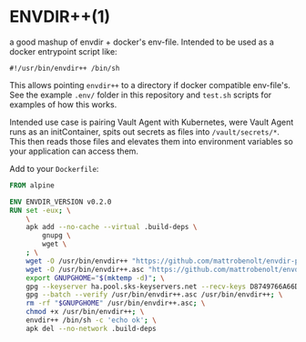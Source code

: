# ENVDIR++(1)

a good mashup of envdir + docker's env-file. Intended to be used as a docker entrypoint script like:

```
#!/usr/bin/envdir++ /bin/sh
```

This allows pointing `envdir++` to a directory if docker compatible env-file's. See the example `.env/` folder in this repository and `test.sh` scripts for examples of how this works.

Intended use case is pairing Vault Agent with Kubernetes, were Vault Agent runs as an initContainer, spits out secrets as files into `/vault/secrets/*`. This then reads those files and elevates them into environment variables so your application can access them.

Add to your `Dockerfile`:

```Dockerfile
FROM alpine

ENV ENVDIR_VERSION v0.2.0
RUN set -eux; \
    \
    apk add --no-cache --virtual .build-deps \
        gnupg \
        wget \
    ; \
    wget -O /usr/bin/envdir++ "https://github.com/mattrobenolt/envdir-plusplus/releases/download/$ENVDIR_VERSION/envdir++-linux-amd64"; \
    wget -O /usr/bin/envdir++.asc "https://github.com/mattrobenolt/envdir-plusplus/releases/download/$ENVDIR_VERSION/envdir++-linux-amd64.asc"; \
    export GNUPGHOME="$(mktemp -d)"; \
    gpg --keyserver ha.pool.sks-keyservers.net --recv-keys D8749766A66DD714236A932C3B2D400CE5BBCA60; \
    gpg --batch --verify /usr/bin/envdir++.asc /usr/bin/envdir++; \
    rm -rf "$GNUPGHOME" /usr/bin/envdir++.asc; \
    chmod +x /usr/bin/envdir++; \
    envdir++ /bin/sh -c 'echo ok'; \
    apk del --no-network .build-deps
```
